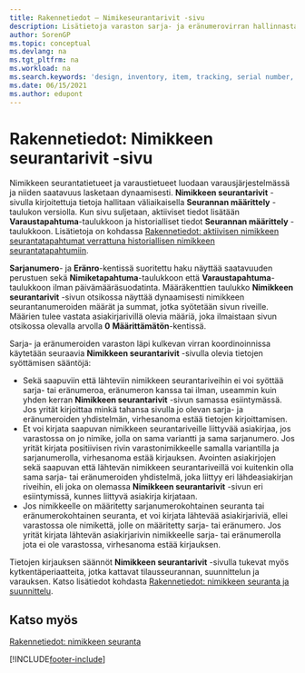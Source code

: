 ```yaml
---
title: Rakennetiedot – Nimikeseurantarivit -sivu
description: Lisätietoja varaston sarja- ja eränumerovirran hallinnasta käyttäen nimikeseurantarivit-sivua.
author: SorenGP
ms.topic: conceptual
ms.devlang: na
ms.tgt_pltfrm: na
ms.workload: na
ms.search.keywords: 'design, inventory, item, tracking, serial number, lot number'
ms.date: 06/15/2021
ms.author: edupont
---
```

# <a name="design-details-item-tracking-lines-page"></a><a name="design-details-item-tracking-lines-page"></a><a name="design-details-item-tracking-lines-page"></a>Rakennetiedot: Nimikkeen seurantarivit -sivu
Nimikkeen seurantatietueet ja varaustietueet luodaan varausjärjestelmässä ja niiden saatavuus lasketaan dynaamisesti. **Nimikkeen seurantarivit** -sivulla kirjoitettuja tietoja hallitaan väliaikaisella **Seurannan määrittely** -taulukon versiolla. Kun sivu suljetaan, aktiiviset tiedot lisätään **Varaustapahtuma**-taulukkoon ja historialliset tiedot **Seurannan määrittely** -taulukkoon. Lisätietoja on kohdassa [Rakennetiedot: aktiivisen nimikkeen seurantatapahtumat verrattuna historiallisen nimikkeen seurantatapahtumiin](design-details-active-versus-historic-item-tracking-entries.md).  
  
**Sarjanumero**- ja **Eränro**-kentissä suoritettu haku näyttää saatavuuden perustuen sekä **Nimiketapahtuma**-taulukkoon että **Varaustapahtuma**-taulukkoon ilman päivämääräsuodatinta. Määräkenttien taulukko **Nimikkeen seurantarivit** -sivun otsikossa näyttää dynaamisesti nimikkeen seurantanumeroiden määrät ja summat, jotka syötetään sivun riveille. Määrien tulee vastata asiakirjarivillä olevia määriä, joka ilmaistaan sivun otsikossa olevalla arvolla **0** **Määrittämätön**-kentissä.  
  
Sarja- ja eränumeroiden varaston läpi kulkevan virran koordinoinnissa käytetään seuraavia **Nimikkeen seurantarivit** -sivulla olevia tietojen syöttämisen sääntöjä:  
  
* Sekä saapuviin että lähteviin nimikkeen seurantariveihin ei voi syöttää sarja- tai eränumeroa, eränumeron kanssa tai ilman, useammin kuin yhden kerran **Nimikkeen seurantarivit** -sivun samassa esiintymässä. Jos yrität kirjoittaa minkä tahansa sivulla jo olevan sarja- ja eränumeroiden yhdistelmän, virhesanoma estää tietojen kirjoittamisen.  
* Et voi kirjata saapuvan nimikkeen seurantariveille liittyvää asiakirjaa, jos varastossa on jo nimike, jolla on sama variantti ja sama sarjanumero. Jos yrität kirjata positiivisen rivin varastonimikkeelle samalla variantilla ja sarjanumerolla, virhesanoma estää kirjauksen. Avointen asiakirjojen sekä saapuvan että lähtevän nimikkeen seurantariveillä voi kuitenkin olla sama sarja- tai eränumeroiden yhdistelmä, joka liittyy eri lähdeasiakirjan riveihin, eli joka on olemassa **Nimikkeen seurantarivit** -sivun eri esiintymissä, kunnes liittyvä asiakirja kirjataan.  
* Jos nimikkeelle on määritetty sarjanumerokohtainen seuranta tai eränumerokohtainen seuranta, et voi kirjata lähtevää asiakirjariviä, ellei varastossa ole nimikettä, jolle on määritetty sarja- tai eränumero. Jos yrität kirjata lähtevän asiakirjarivin nimikkeelle sarja- tai eränumerolla jota ei ole varastossa, virhesanoma estää kirjauksen.  
  
Tietojen kirjauksen säännöt **Nimikkeen seurantarivit** -sivulla tukevat myös kytkentäperiaatteita, jotka kattavat tilausseurannan, suunnittelun ja varauksen. Katso lisätiedot kohdasta [Rakennetiedot: nimikkeen seuranta ja suunnittelu](design-details-item-tracking-and-planning.md).  
  
## <a name="see-also"></a><a name="see-also"></a><a name="see-also"></a>Katso myös
[Rakennetiedot: nimikkeen seuranta](design-details-item-tracking.md)

[!INCLUDE[footer-include](includes/footer-banner.md)]
